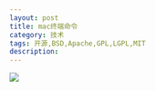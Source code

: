 ```yaml
---
layout: post
title: mac终端命令
category: 技术
tags: 开源,BSD,Apache,GPL,LGPL,MIT
description: 
---
```


![](http://oolkmbv7h.bkt.clouddn.com/mac_zhongduan.png)




